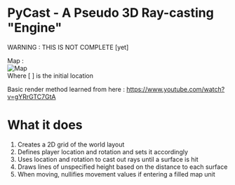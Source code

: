 # PyCast - A Pseudo 3D Ray-casting "Engine"

WARNING : THIS IS NOT COMPLETE [yet]

Map :    
![Map](https://i.imgur.com/wzdNiEX.png)    
Where [ ] is the initial location

Basic render method learned from here : https://www.youtube.com/watch?v=gYRrGTC7GtA

# What it does

1. Creates a 2D grid of the world layout
2. Defines player location and rotation and sets it accordingly
3. Uses location and rotation to cast out rays until a surface is hit
4. Draws lines of unspecified height based on the distance to each surface
5. When moving, nullifies movement values if entering a filled map unit
